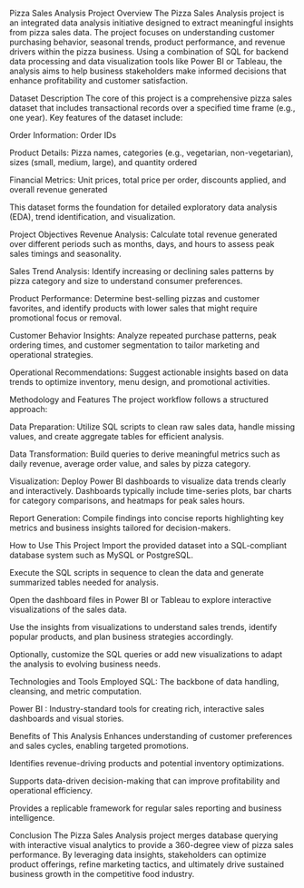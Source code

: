 Pizza Sales Analysis
Project Overview
The Pizza Sales Analysis project is an integrated data analysis initiative designed to extract meaningful insights from pizza sales data. The project focuses on understanding customer purchasing behavior, seasonal trends, product performance, and revenue drivers within the pizza business. Using a combination of SQL for backend data processing and data visualization tools like Power BI or Tableau, the analysis aims to help business stakeholders make informed decisions that enhance profitability and customer satisfaction.

Dataset Description
The core of this project is a comprehensive pizza sales dataset that includes transactional records over a specified time frame (e.g., one year). Key features of the dataset include:

Order Information: Order IDs

Product Details: Pizza names, categories (e.g., vegetarian, non-vegetarian), sizes (small, medium, large), and quantity ordered

Financial Metrics: Unit prices, total price per order, discounts applied, and overall revenue generated

This dataset forms the foundation for detailed exploratory data analysis (EDA), trend identification, and visualization.

Project Objectives
Revenue Analysis: Calculate total revenue generated over different periods such as months, days, and hours to assess peak sales timings and seasonality.

Sales Trend Analysis: Identify increasing or declining sales patterns by pizza category and size to understand consumer preferences.

Product Performance: Determine best-selling pizzas and customer favorites, and identify products with lower sales that might require promotional focus or removal.

Customer Behavior Insights: Analyze repeated purchase patterns, peak ordering times, and customer segmentation to tailor marketing and operational strategies.

Operational Recommendations: Suggest actionable insights based on data trends to optimize inventory, menu design, and promotional activities.

Methodology and Features
The project workflow follows a structured approach:

Data Preparation: Utilize SQL scripts to clean raw sales data, handle missing values, and create aggregate tables for efficient analysis.

Data Transformation: Build queries to derive meaningful metrics such as daily revenue, average order value, and sales by pizza category.

Visualization: Deploy Power BI dashboards to visualize data trends clearly and interactively. Dashboards typically include time-series plots, bar charts for category comparisons, and heatmaps for peak sales hours.

Report Generation: Compile findings into concise reports highlighting key metrics and business insights tailored for decision-makers.


How to Use This Project
Import the provided dataset into a SQL-compliant database system such as MySQL or PostgreSQL.

Execute the SQL scripts in sequence to clean the data and generate summarized tables needed for analysis.

Open the dashboard files in Power BI or Tableau to explore interactive visualizations of the sales data.

Use the insights from visualizations to understand sales trends, identify popular products, and plan business strategies accordingly.

Optionally, customize the SQL queries or add new visualizations to adapt the analysis to evolving business needs.

Technologies and Tools Employed
SQL: The backbone of data handling, cleansing, and metric computation.

Power BI : Industry-standard tools for creating rich, interactive sales dashboards and visual stories.

Benefits of This Analysis
Enhances understanding of customer preferences and sales cycles, enabling targeted promotions.

Identifies revenue-driving products and potential inventory optimizations.

Supports data-driven decision-making that can improve profitability and operational efficiency.

Provides a replicable framework for regular sales reporting and business intelligence.

Conclusion
The Pizza Sales Analysis project merges database querying with interactive visual analytics to provide a 360-degree view of pizza sales performance. By leveraging data insights, stakeholders can optimize product offerings, refine marketing tactics, and ultimately drive sustained business growth in the competitive food industry.
